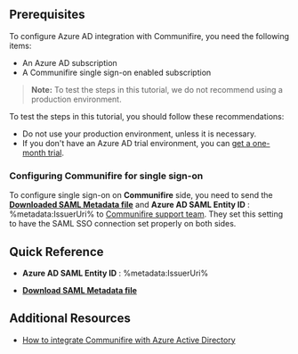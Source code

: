 ## Prerequisites

To configure Azure AD integration with Communifire, you need the following items:

- An Azure AD subscription
- A Communifire single sign-on enabled subscription

> **Note:**
> To test the steps in this tutorial, we do not recommend using a production environment.

To test the steps in this tutorial, you should follow these recommendations:

- Do not use your production environment, unless it is necessary.
- If you don't have an Azure AD trial environment, you can [get a one-month trial](https://azure.microsoft.com/pricing/free-trial/).

### Configuring Communifire for single sign-on

To configure single sign-on on **Communifire** side, you need to send the **[Downloaded SAML Metadata file](%metadata:metadataDownloadUrl%)** and **Azure AD SAML Entity ID** : %metadata:IssuerUri% to [Communifire support team](https://axerosolutions.com/support/). They set this setting to have the SAML SSO connection set properly on both sides.

## Quick Reference

* **Azure AD SAML Entity ID** : %metadata:IssuerUri%

* **[Download SAML Metadata file](%metadata:metadataDownloadUrl%)**

## Additional Resources

* [How to integrate Communifire with Azure Active Directory](https://docs.microsoft.com/azure/active-directory/active-directory-saas-communifire-tutorial)
